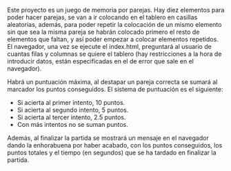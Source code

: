 Este proyecto es un juego de memoria por parejas. Hay diez elementos para poder hacer parejas,
se van a ir colocando en el tablero en casillas aleatorias, además, para poder repetir
la colocación de un mismo elemento sin que sea la misma pareja se habrán colocado primero 
el resto de elementos que faltan, y así poder empezar a colocar elementos repetidos.
El navegador, una vez se ejecute el index.html, preguntará al usuario de cuantas filas y columnas
se quiere el tablero (hay restricciones a la hora de introducir datos, están especificadas en el
de error que sale en el navegador).

Habrá un puntuación máxima, al destapar un pareja correcta se sumará al marcador los puntos
conseguidos. El sistema de puntuación es el siguiente:

- Si acierta al primer intento, 10 puntos.
- Si acierta al segundo intento, 5 puntos.
- Si acierta al tercer intento, 2.5 puntos.
- Con más intentos no se suman puntos.

Además, al finalizar la partida se mostrará un mensaje en el navegador dando la enhorabuena por haber
acabado, con los puntos conseguidos, los puntos totales y el tiempo (en segundos) que se ha tardado en 
finalizar la partida.
